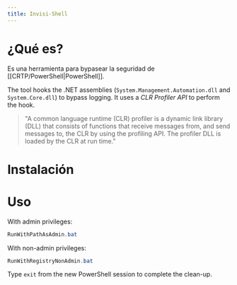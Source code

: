 ```yaml
---
title: Invisi-Shell
---
```

# ¿Qué es?

Es una herramienta para bypasear la seguridad de [[CRTP/PowerShell|PowerShell]].

The tool hooks the .NET assemblies (`System.Management.Automation.dll` and `System.Core.dll`) to bypass logging. It uses a *CLR Profiler API* to perform the hook.

> "A common language runtime (CLR) profiler is a dynamic link library (DLL) that consists of functions that receive messages from, and send messages to, the CLR by using the profiling API. The profiler DLL is loaded by the CLR at run time."

# Instalación

# Uso

With admin privileges:
```powershell
RunWithPathAsAdmin.bat
```

With non-admin privileges:
```powershell
RunWithRegistryNonAdmin.bat
```

Type `exit` from the new PowerShell session to complete the clean-up.

